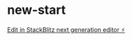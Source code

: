# new-start

[Edit in StackBlitz next generation editor ⚡️](https://stackblitz.com/~/github.com/adibadi12/new-start)